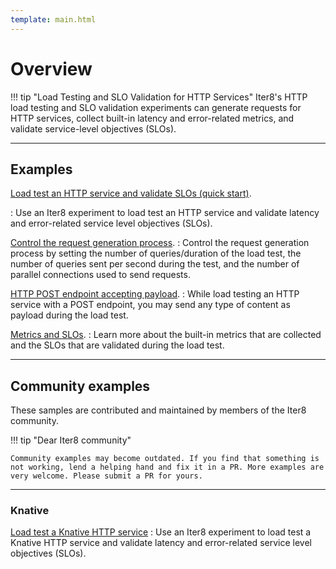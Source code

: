 ```yaml
---
template: main.html
---
```


# Overview

!!! tip "Load Testing and SLO Validation for HTTP Services"
    Iter8's HTTP load testing and SLO validation experiments can generate requests for HTTP services, collect built-in latency and error-related metrics, and validate service-level objectives (SLOs).

***

## Examples

[Load test an HTTP service and validate SLOs (quick start)](../../getting-started/your-first-experiment.md).

: Use an Iter8 experiment to load test an HTTP service and validate latency and error-related service level objectives (SLOs).

[Control the request generation process](requests.md).
: Control the request generation process by setting the number of queries/duration of the load test, the number of queries sent per second during the test, and the number of parallel connections used to send requests.

[HTTP POST endpoint accepting payload](payload.md).
: While load testing an HTTP service with a POST endpoint, you may send any type of content as payload during the load test.

[Metrics and SLOs](metricsandslos.md).
: Learn more about the built-in metrics that are collected and the SLOs that are validated during the load test.

***

## Community examples

These samples are contributed and maintained by members of the Iter8 community.

!!! tip "Dear Iter8 community" 

    Community examples may become outdated. If you find that something is not working, lend a helping hand and fix it in a PR. More examples are very welcome. Please submit a PR for yours.

***

### Knative

[Load test a Knative HTTP service](community/knative/loadtest.md)
: Use an Iter8 experiment to load test a Knative HTTP service and validate latency and error-related service level objectives (SLOs).
